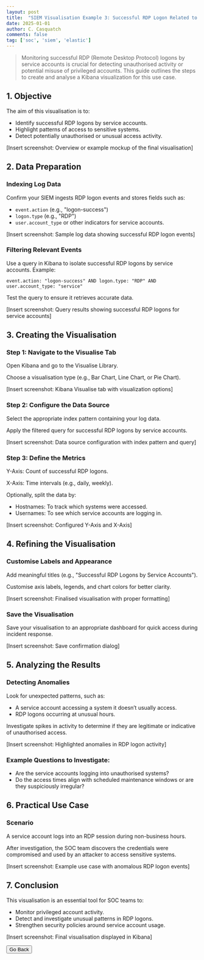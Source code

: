 ```yaml
---
layout: post
title:  "SIEM Visualisation Example 3: Successful RDP Logon Related to Service Accounts"
date: 2025-01-01
author: C. Casquatch
comments: false
tag: ['soc', 'siem', 'elastic']
---
```


> Monitoring successful RDP (Remote Desktop Protocol) logons by service accounts is crucial for detecting unauthorised activity or potential misuse of privileged accounts. This guide outlines the steps to create and analyse a Kibana visualization for this use case.

1\. Objective
-------------

The aim of this visualisation is to:

*   Identify successful RDP logons by service accounts.
*   Highlight patterns of access to sensitive systems.
*   Detect potentially unauthorised or unusual access activity.

\[Insert screenshot: Overview or example mockup of the final visualisation\]

2\. Data Preparation
--------------------

### Indexing Log Data

Confirm your SIEM ingests RDP logon events and stores fields such as:

*   `event.action` (e.g., "logon-success")
*   `logon.type` (e.g., "RDP")
*   `user.account_type` or other indicators for service accounts.

\[Insert screenshot: Sample log data showing successful RDP logon events\]

### Filtering Relevant Events

Use a query in Kibana to isolate successful RDP logons by service accounts. Example:

    event.action: "logon-success" AND logon.type: "RDP" AND user.account_type: "service"

Test the query to ensure it retrieves accurate data.

\[Insert screenshot: Query results showing successful RDP logons for service accounts\]

3\. Creating the Visualisation
------------------------------

### Step 1: Navigate to the Visualise Tab

Open Kibana and go to the Visualise Library.

Choose a visualisation type (e.g., Bar Chart, Line Chart, or Pie Chart).

\[Insert screenshot: Kibana Visualise tab with visualization options\]

### Step 2: Configure the Data Source

Select the appropriate index pattern containing your log data.

Apply the filtered query for successful RDP logons by service accounts.

\[Insert screenshot: Data source configuration with index pattern and query\]

### Step 3: Define the Metrics

Y-Axis: Count of successful RDP logons.

X-Axis: Time intervals (e.g., daily, weekly).

Optionally, split the data by:

*   Hostnames: To track which systems were accessed.
*   Usernames: To see which service accounts are logging in.

\[Insert screenshot: Configured Y-Axis and X-Axis\]

4\. Refining the Visualisation
------------------------------

### Customise Labels and Appearance

Add meaningful titles (e.g., "Successful RDP Logons by Service Accounts").

Customise axis labels, legends, and chart colors for better clarity.

\[Insert screenshot: Finalised visualisation with proper formatting\]

### Save the Visualisation

Save your visualisation to an appropriate dashboard for quick access during incident response.

\[Insert screenshot: Save confirmation dialog\]

5\. Analyzing the Results
-------------------------

### Detecting Anomalies

Look for unexpected patterns, such as:

*   A service account accessing a system it doesn’t usually access.
*   RDP logons occurring at unusual hours.

Investigate spikes in activity to determine if they are legitimate or indicative of unauthorised access.

\[Insert screenshot: Highlighted anomalies in RDP logon activity\]

### Example Questions to Investigate:

*   Are the service accounts logging into unauthorised systems?
*   Do the access times align with scheduled maintenance windows or are they suspiciously irregular?

6\. Practical Use Case
----------------------

### Scenario

A service account logs into an RDP session during non-business hours.

After investigation, the SOC team discovers the credentials were compromised and used by an attacker to access sensitive systems.

\[Insert screenshot: Example use case with anomalous RDP logon events\]

7\. Conclusion
--------------

This visualisation is an essential tool for SOC teams to:

*   Monitor privileged account activity.
*   Detect and investigate unusual patterns in RDP logons.
*   Strengthen security policies around service account usage.

\[Insert screenshot: Final visualisation displayed in Kibana\]

<button onclick="history.back()">Go Back</button>
